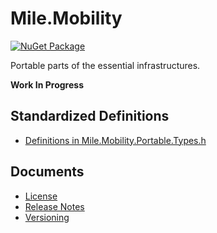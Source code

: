 ﻿# Mile.Mobility

[![NuGet Package](https://img.shields.io/nuget/vpre/Mile.Mobility)](https://www.nuget.org/packages/Mile.Mobility)

Portable parts of the essential infrastructures.

**Work In Progress**

## Standardized Definitions

- [Definitions in Mile.Mobility.Portable.Types.h](Documents/Mile.Mobility.Portable.Types.md)

## Documents

- [License](License.md)
- [Release Notes](ReleaseNotes.md)
- [Versioning](Versioning.md)
